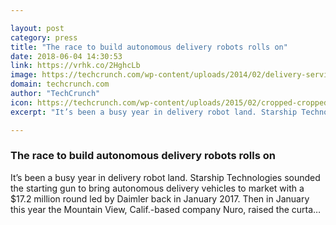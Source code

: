 ```yaml
---

layout: post
category: press
title: "The race to build autonomous delivery robots rolls on"
date: 2018-06-04 14:30:53
link: https://vrhk.co/2HghcLb
image: https://techcrunch.com/wp-content/uploads/2014/02/delivery-service.jpg?w=533
domain: techcrunch.com
author: "TechCrunch"
icon: https://techcrunch.com/wp-content/uploads/2015/02/cropped-cropped-favicon-gradient.png?w=180
excerpt: "It’s been a busy year in delivery robot land. Starship Technologies sounded the starting gun to bring autonomous delivery vehicles to market with a $17.2 million round led by Daimler back in January 2017. Then in January this year the Mountain View, Calif.-based company Nuro, raised the curta…"

---
```


### The race to build autonomous delivery robots rolls on

It’s been a busy year in delivery robot land. Starship Technologies sounded the starting gun to bring autonomous delivery vehicles to market with a $17.2 million round led by Daimler back in January 2017. Then in January this year the Mountain View, Calif.-based company Nuro, raised the curta…